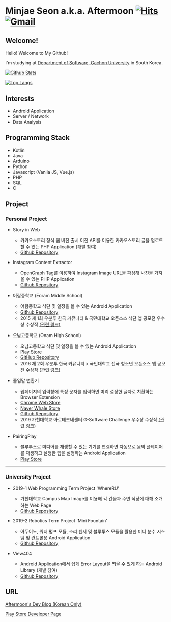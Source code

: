 # Minjae Seon a.k.a. Aftermoon  [![Hits](https://hits.seeyoufarm.com/api/count/incr/badge.svg?url=https%3A%2F%2Fgithub.com%2FAftermoon-dev&count_bg=%2379C83D&title_bg=%23555555&icon=&icon_color=%23E7E7E7&title=hits&edge_flat=false)](https://hits.seeyoufarm.com) [![Gmail](https://img.shields.io/badge/Gmail-d14836?style=flat-square&logo=Gmail&logoColor=white&link=mailto:ddol0225@gmail.com)](mailto:ddol0225@gmail.com)

## Welcome!
Hello! Welcome to My Github!

I'm studying at [Department of Software, Gachon University](https://sw.gachon.ac.kr/) in South Korea.

[![Github Stats](https://github-readme-stats.vercel.app/api?username=Aftermoon-dev&count_private=true)](https://github.com/anuraghazra/github-readme-stats)

[![Top Langs](https://github-readme-stats.vercel.app/api/top-langs/?username=Aftermoon-dev&layout=compact&hide=HTML)](https://github.com/anuraghazra/github-readme-stats)

## Interests
 - Android Application
 - Server / Network
 - Data Analysis
 
## Programming Stack
 - Kotlin
 - Java
 - Arduino
 - Python
 - Javascript (Vanila JS, Vue.js)
 - PHP
 - SQL
 - C

## Project
### Personal Project
 - Story in Web
    * 카카오스토리 정식 웹 버전 출시 이전 API를 이용한 카카오스토리 글을 업로드할 수 있는 PHP Application (개발 참여)
    * [Github Repository](https://github.com/Aftermoon-dev/Story-in-Web)
    
 - Instagram Content Extractor
    * OpenGraph Tag를 이용하여 Instagram Image URL을 파싱해 사진을 가져올 수 있는 PHP Application
    * [Github Repository](https://github.com/Aftermoon-dev/instagram-extractor)
    
 - 어람중학교 (Eoram Middle School)
    * 어람중학교 식단 및 일정을 볼 수 있는 Android Application
    * [Github Repository](https://github.com/Aftermoon-dev/EoramMidSch)
    * 2015 제 1회 우분투 한국 커뮤니티 & 국민대학교 오픈소스 식단 앱 공모전 우수상 수상작 [(관련 링크)](https://forum.ubuntu-kr.org/viewtopic.php?t=28337)
    
 - 오남고등학교 (Onam High School)
    * 오남고등학교 식단 및 일정을 볼 수 있는 Android Application
    * [Play Store](https://play.google.com/store/apps/details?id=darkhost.onamhighsch)
    * [GitHub Repository](https://github.com/Aftermoon-dev/OnamHighSch)
    * 2016 제 2회 우분투 한국 커뮤니티 x 국민대학교 전국 청소년 오픈소스 앱 공모전 수상작 [(관련 링크)](https://forum.ubuntu-kr.org/viewtopic.php?f=2&t=29252)
     
 - 줄임말 변환기
    * 웹페이지의 입력창에 특정 문자를 입력하면 미리 설정한 글자로 치환하는 Browser Extension
    * [Chrome Web Store](https://chrome.google.com/webstore/detail/%EC%A4%84%EC%9E%84%EB%A7%90-%EB%B3%80%ED%99%98%EA%B8%B0/cphnlniilicaiddjekdhpnhhcgjanjmi)
    * [Naver Whale Store](https://store.whale.naver.com/detail/bhkpphkbomelmkadobdpdnngcoikjmkj)
    * [Github Repository](https://github.com/Aftermoon-dev/AbbrtoOriginal)
    * 2019 가천대학교 아르테크네센터 G-Software Challenge 우수상 수상작 [(관련 링크)](https://artechne.gachon.ac.kr/ko/all/contest/view/1667)
    
 - PairingPlay
    * 블루투스로 미디어를 재생할 수 있는 기기를 연결하면 자동으로 음악 플레이어를 재생하고 설정한 앱을 실행하는 Android Application
    * [Play Store](https://play.google.com/store/apps/details?id=dev.aftermoon.pairingplay)
    
----------------------

### University Project
  - 2019-1 Web Programming Term Project 'WhereRU'
    * 가천대학교 Campus Map Image를 이용해 각 건물과 주변 식당에 대해 소개하는 Web Page
    * [Github Repository](https://github.com/Aftermoon-dev/WhereRU)
   
  - 2019-2 Robotics Term Project 'Mini Fountain'
    * 아두이노, 워터 펌프 모듈, 소리 센서 및 블루투스 모듈을 활용한 미니 분수 시스템 및 컨트롤용 Android Application
    * [Github Repository](https://github.com/Aftermoon-dev/Mini-Fountain)

  - View404
    * Android Application에서 쉽게 Error Layout을 띄울 수 있게 하는 Android Library (개발 참여)
    * [Github Repository](https://github.com/BlueCat-Community/View404)
    
## URL
[Aftermoon's Dev Blog (Korean Only)](https://blog.aftermoon.dev/)

[Play Store Developer Page](https://play.google.com/store/apps/developer?id=Aftermoon)
